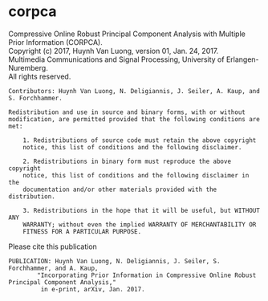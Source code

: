 # corpca
Compressive Online Robust Principal Component Analysis with Multiple Prior Information (CORPCA). <br />
Copyright (c) 2017, Huynh Van Luong, version 01, Jan. 24, 2017.<br />
Multimedia Communications and Signal Processing, University of Erlangen-Nuremberg.<br />
All rights reserved.

    Contributors: Huynh Van Luong, N. Deligiannis, J. Seiler, A. Kaup, and S. Forchhammer.

    Redistribution and use in source and binary forms, with or without 
    modification, are permitted provided that the following conditions are
    met:

        1. Redistributions of source code must retain the above copyright
        notice, this list of conditions and the following disclaimer.

        2. Redistributions in binary form must reproduce the above copyright
        notice, this list of conditions and the following disclaimer in the
        documentation and/or other materials provided with the distribution.

        3. Redistributions in the hope that it will be useful, but WITHOUT ANY 
        WARRANTY; without even the implied WARRANTY OF MERCHANTABILITY OR 
        FITNESS FOR A PARTICULAR PURPOSE.

Please cite this publication

    PUBLICATION: Huynh Van Luong, N. Deligiannis, J. Seiler, S. Forchhammer, and A. Kaup, 
            "Incorporating Prior Information in Compressive Online Robust Principal Component Analysis," 
             in e-print, arXiv, Jan. 2017.
